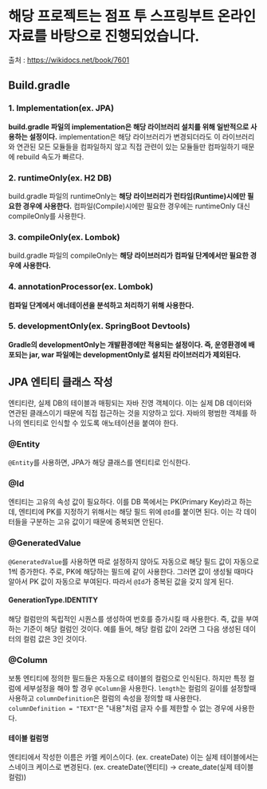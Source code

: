 # 해당 프로젝트는 **점프 투 스프링부트 온라인 자료**를 바탕으로 진행되었습니다.

출처 : https://wikidocs.net/book/7601

## Build.gradle
### 1. Implementation(ex. JPA)
**build.gradle 파일의 implementation은 해당 라이브러리 설치를 위해 일반적으로 사용하는 설정이다.** implementation은 해당 라이브러리가 변경되더라도 이 라이브러리와 연관된 모든 모듈들을 컴파일하지 않고 직접 관련이 있는 모듈들만 컴파일하기 때문에 rebuild 속도가 빠르다.
### 2. runtimeOnly(ex. H2 DB)
build.gradle 파일의 runtimeOnly는 **해당 라이브러리가 런타임(Runtime)시에만 필요한 경우에 사용한다.** 컴파일(Compile)시에만 필요한 경우에는 runtimeOnly 대신 compileOnly를 사용한다.
### 3. compileOnly(ex. Lombok)
build.gradle 파일의 compileOnly는 **해당 라이브러리가 컴파일 단계에서만 필요한 경우에 사용한다.**
### 4. annotationProcessor(ex. Lombok)
**컴파일 단계에서 애너테이션을 분석하고 처리하기 위해 사용한다.**
### 5. developmentOnly(ex. SpringBoot Devtools)
**Gradle의 developmentOnly는 개발환경에만 적용되는 설정이다. 즉, 운영환경에 배포되는 jar, war 파일에는 developmentOnly로 설치된 라이브러리가 제외된다.**

## JPA 엔티티 클래스 작성
엔티티란, 실제 DB의 테이블과 매핑되는 자바 진영 객체이다. 이는 실제 DB 데이터와
연관된 클래스이기 때문에 직접 접근하는 것을 지양하고 있다. 자바의 평범한 객체를
하나의 엔티티로 인식할 수 있도록 애노테이션을 붙여야 한다.
### @Entity
`@Entity`를 사용하면, JPA가 해당 클래스를 엔티티로 인식한다.
### @Id
엔티티는 고유의 속성 값이 필요하다. 이를 DB 쪽에서는 PK(Primary Key)라고 하는데,
엔티티에 PK를 지정하기 위해서는 해당 필드 위에 `@Id`를 붙이면 된다. 이는 각 데이터들을 구분하는 고유 값이기 때문에
중복되면 안된다.
### @GeneratedValue
`@GeneratedValue`를 사용하면 따로 설정하지 않아도 자동으로 해당 필드 값이 자동으로 1씩 증가한다.
주로, PK에 해당하는 필드에 같이 사용한다. 그러면 값이 생성될 때마다 알아서 PK 값이 자동으로 부여된다.
따라서 `@Id`가 중복된 값을 갖지 않게 된다.
#### GenerationType.IDENTITY
해당 컬럼만의 독립적인 시퀀스를 생성하여 번호를 증가시킬 때 사용한다. 즉, 값을 부여하는 기준이 해당 컬럼인 것이다.
예를 들어, 해당 컬럼 값이 2라면 그 다음 생성된 데이터의 컬럼 값은 3인 것이다.
### @Column
보통 엔티티에 정의한 필드들은 자동으로 테이블의 컬럼으로 인식된다. 하지만 특정 컬럼에 세부설정을 해야 할 경우
`@Column`을 사용한다. `length`는 컬럼의 길이를 설정할때 사용하고 `columnDefinition`은 컬럼의 속성을 정의할 때 사용한다. 
`columnDefinition = "TEXT"`은 "내용"처럼 글자 수를 제한할 수 없는 경우에 사용한다.
#### 테이블 컬럼명
엔티티에서 작성한 이름은 카멜 케이스이다. (ex. createDate) 이는 실제 테이블에서는
스네이크 케이스로 변경된다. (ex. createDate(엔티티) -> create_date(실제 테이블 컬럼))

